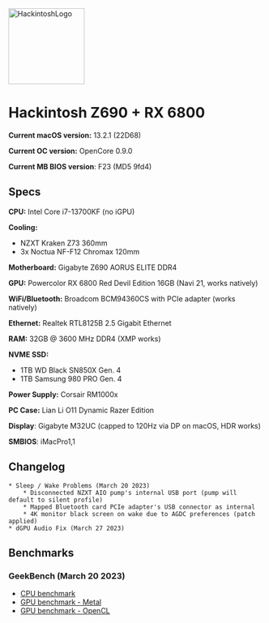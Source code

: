 <img src="https://i.imgur.com/IfsTVAq.png" height="150" title="HackintoshLogo">

# Hackintosh Z690 + RX 6800

**Current macOS version:** 13.2.1 (22D68)

**Current OC version:** OpenCore 0.9.0

**Current MB BIOS version**: F23 (MD5 9fd4)

## Specs

**CPU:** Intel Core i7-13700KF (no iGPU)

**Cooling:**

- NZXT Kraken Z73 360mm
- 3x Noctua NF-F12 Chromax 120mm

**Motherboard:** Gigabyte Z690 AORUS ELITE DDR4

**GPU:** Powercolor RX 6800 Red Devil Edition 16GB (Navi 21, works natively)

**WiFi/Bluetooth:** Broadcom BCM94360CS with PCIe adapter (works natively)

**Ethernet:** Realtek RTL8125B 2.5 Gigabit Ethernet

**RAM:** 32GB @ 3600 MHz DDR4 (XMP works)

**NVME SSD:**

- 1TB WD Black SN850X Gen. 4
- 1TB Samsung 980 PRO Gen. 4

**Power Supply:** Corsair RM1000x

**PC Case:** Lian Li O11 Dynamic Razer Edition

**Display**: Gigabyte M32UC (capped to 120Hz via DP on macOS, HDR works)

**SMBIOS**: iMacPro1,1

## Changelog
```
* Sleep / Wake Problems (March 20 2023)
    * Disconnected NZXT AIO pump's internal USB port (pump will default to silent profile)
    * Mapped Bluetooth card PCIe adapter's USB connector as internal
    * 4K monitor black screen on wake due to AGDC preferences (patch applied)
* dGPU Audio Fix (March 27 2023)
```

## Benchmarks

### GeekBench (March 20 2023)

- [CPU benchmark](https://browser.geekbench.com/v6/cpu/616566)
- [GPU benchmark - Metal](https://browser.geekbench.com/v6/compute/224580)
- [GPU benchmark - OpenCL](https://browser.geekbench.com/v6/compute/224581)
